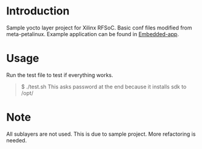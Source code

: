 # Introduction
Sample yocto layer project for Xilinx RFSoC. Basic conf files modified from meta-petalinux. Example application can be found in [Embedded-app](https://github.com/otukka/Embedded-app).

# Usage
Run the test file to test if everything works.
 >$ ./test.sh
This asks password at the end because it installs sdk to /opt/

# Note
All sublayers are not used. This is due to sample project. More refactoring is needed. 